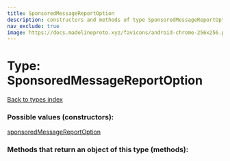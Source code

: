 ```yaml
---
title: SponsoredMessageReportOption
description: constructors and methods of type SponsoredMessageReportOption
nav_exclude: true
image: https://docs.madelineproto.xyz/favicons/android-chrome-256x256.png
---
```

# Type: SponsoredMessageReportOption
[Back to types index](index.html)



### Possible values (constructors):

[sponsoredMessageReportOption](/API_docs/constructors/sponsoredMessageReportOption.html)  



### Methods that return an object of this type (methods):



